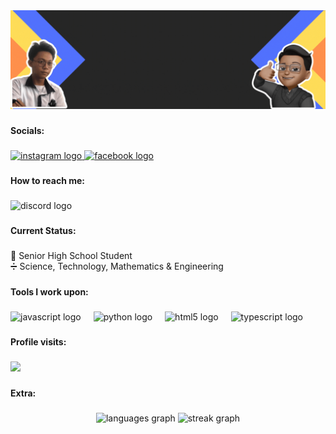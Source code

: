 <div align="center">
  <img src="https://github.com/simplyandrei/simplyandrei/blob/main/Andrei%20Agustin.gif?raw=true"  />
</div>

###

<h4 align="left">Socials:</h4>

###

<div align="left">
  <a href="https://www.instagram.com/sino.si.drei/https://www.instagram.com/sino.si.drei/" target="_blank">
    <img src="https://img.shields.io/static/v1?message=Instagram&logo=instagram&label=&color=E4405F&logoColor=white&labelColor=&style=for-the-badge" height="30" alt="instagram logo"  />
  </a>
  <a href="https://www.facebook.com/sino.si.drei/https://www.facebook.com/sino.si.drei/" target="_blank">
    <img src="https://img.shields.io/static/v1?message=Facebook&logo=facebook&label=&color=1877F2&logoColor=white&labelColor=&style=for-the-badge" height="30" alt="facebook logo"  />
  </a>
</div>

###

<h4 align="left">How to reach me:</h4>

###

<div align="left">
  <img src="https://img.shields.io/static/v1?message=_simply.drei&logo=discord&label=Discord&color=7289DA&logoColor=white&labelColor=&style=for-the-badge" height="30" alt="discord logo"  />
</div>

###

<h4 align="left">Current Status:</h4>

###

<p align="left">📘 Senior High School Student<br>➗ Science, Technology, Mathematics & Engineering</p>

###

<h4 align="left">Tools I work upon:</h4>

###

<div align="left">
  <img src="https://cdn.jsdelivr.net/gh/devicons/devicon/icons/javascript/javascript-original.svg" height="40" alt="javascript logo"  />
  <img width="12" />
  <img src="https://cdn.jsdelivr.net/gh/devicons/devicon/icons/python/python-original.svg" height="40" alt="python logo"  />
  <img width="12" />
  <img src="https://cdn.jsdelivr.net/gh/devicons/devicon/icons/html5/html5-original.svg" height="40" alt="html5 logo"  />
  <img width="12" />
  <img src="https://cdn.jsdelivr.net/gh/devicons/devicon/icons/typescript/typescript-original.svg" height="40" alt="typescript logo"  />
</div>

###

<h4 align="left">Profile visits:</h4>

###

<div align="left">
  <img src="https://profile-counter.glitch.me/simplyandrei/count.svg?"  />
</div>

###

<h4 align="left">Extra:</h4>

###

<div align="center">
  <img src="https://github-readme-stats.vercel.app/api/top-langs?username=simplyandrei&locale=en&hide_title=false&layout=compact&card_width=320&langs_count=10&theme=vue-dark&hide_border=true&order=2" height="200" alt="languages graph"  />
  <img src="https://streak-stats.demolab.com?user=simplyandrei&locale=en&mode=daily&theme=vue-dark&hide_border=true&border_radius=5&order=3" height="200" alt="streak graph"  />
</div>

###
